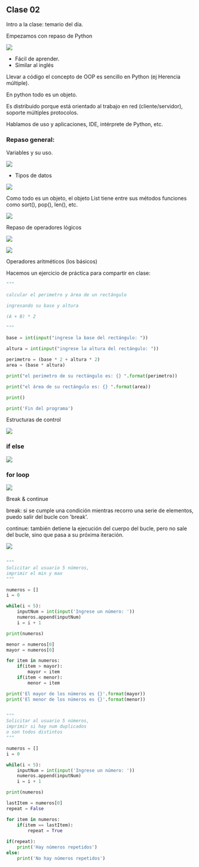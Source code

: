 ## Clase 02
Intro a la clase: temario del día.

Empezamos con repaso de Python

![](./121-assets/ppt-16-oop.png)

- Fácil de aprender.
- Similar al inglés

Llevar a código el concepto de OOP es sencillo en Python (ej Herencia múltiple).

En python todo es un objeto.

Es distribuido porque está orientado al trabajo en red (cliente/servidor), soporte múltiples protocolos.

Hablamos de uso y aplicaciones, IDE, intérprete de Python, etc.

### Repaso general:

Variables y su uso.

![](./121-assets/ppt-17-oop.png)

- Tipos de datos

![](./121-assets/ppt-18-oop.png)

Como todo es un objeto, el objeto List tiene entre sus métodos funciones como sort(), pop(), len(), etc.

![](./121-assets/ppt-19-oop.png)

Repaso de operadores lógicos

![](./121-assets/ppt-20-oop.png)

![](./121-assets/ppt-21-oop.png)

Operadores aritméticos (los básicos)

Hacemos un ejercicio de práctica para compartir en clase:

```py
"""

calcular el perimetro y área de un rectángulo

ingresando su base y altura

(A + B) * 2

"""  

base = int(input("ingrese la base del rectángulo: "))

altura = int(input("ingrese la altura del rectángulo: "))

perimetro = (base * 2 + altura * 2)
area = (base * altura)  

print("el perimetro de su rectángulo es: {} ".format(perimetro))

print("el área de su rectángulo es: {} ".format(area))

print()

print('Fin del programa')

```

Estructuras de control

![](./121-assets/ppt-22-oop.png)

### if else

![](./121-assets/ppt-23-oop.png)

### for loop

![](./121-assets/ppt-24-oop.png)

Break & continue

break: si se cumple una condición mientras recorro una serie de elementos, puedo salir del bucle con 'break'.

continue: también detiene la ejecución del cuerpo del bucle, pero no sale del bucle, sino que pasa a su próxima iteración.

![](./121-assets/ppt-25-oop.png)

```py

"""
Solicitar al usuario 5 números,
imprimir el min y max
"""

numeros = []
i = 0

while(i < 5):
    inputNum = int(input('Ingrese un número: '))
    numeros.append(inputNum)
    i = i + 1

print(numeros)

menor = numeros[0]
mayor = numeros[0]

for item in numeros:
    if(item > mayor):
        mayor = item
    if(item < menor):
        menor = item

print('El mayor de los números es {}'.format(mayor))
print('El menor de los números es {}'.format(menor))
```

```py

"""
Solicitar al usuario 5 números,
imprimir si hay num duplicados
o son todos distintos
"""

numeros = []
i = 0

while(i < 5):
    inputNum = int(input('Ingrese un número: '))
    numeros.append(inputNum)
    i = i + 1

print(numeros)

lastItem = numeros[0] 
repeat = False

for item in numeros:
    if(item == lastItem):
        repeat = True
        
if(repeat):
    print('Hay números repetidos')
else:
    print('No hay números repetidos')
```
